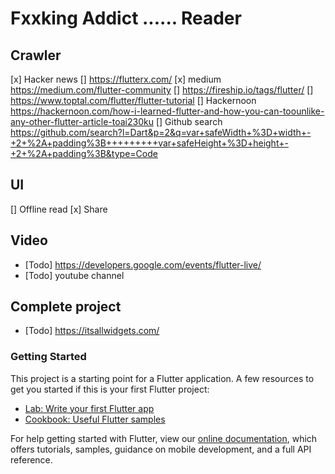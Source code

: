 # Fxxking Addict ...... Reader

## Crawler
[x] Hacker news
[]  https://flutterx.com/
[x] medium https://medium.com/flutter-community
[] https://fireship.io/tags/flutter/
[] https://www.toptal.com/flutter/flutter-tutorial
[] Hackernoon https://hackernoon.com/how-i-learned-flutter-and-how-you-can-toounlike-any-other-flutter-article-toai230ku
[] Github search https://github.com/search?l=Dart&p=2&q=var+safeWidth+%3D+width+-+2+%2A+padding%3B+++++++++var+safeHeight+%3D+height+-+2+%2A+padding%3B&type=Code

## UI
[] Offline read
[x] Share

## Video
- [Todo] https://developers.google.com/events/flutter-live/
- [Todo] youtube channel

## Complete project
- [Todo] https://itsallwidgets.com/


### Getting Started
This project is a starting point for a Flutter application.
A few resources to get you started if this is your first Flutter project:

- [Lab: Write your first Flutter app](https://flutter.dev/docs/get-started/codelab)
- [Cookbook: Useful Flutter samples](https://flutter.dev/docs/cookbook)

For help getting started with Flutter, view our
[online documentation](https://flutter.dev/docs), which offers tutorials,
samples, guidance on mobile development, and a full API reference.
